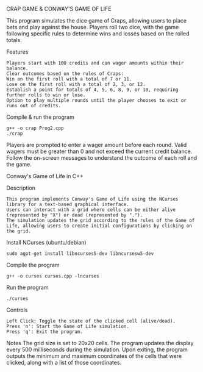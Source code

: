 CRAP GAME & CONWAY'S GAME OF LIFE


This program simulates the dice game of Craps, allowing users to place bets and play against the house. 
Players roll two dice, with the game following specific rules to determine wins and losses based on the rolled totals.

Features
    
    Players start with 100 credits and can wager amounts within their balance.
    Clear outcomes based on the rules of Craps:
    Win on the first roll with a total of 7 or 11.
    Lose on the first roll with a total of 2, 3, or 12.
    Establish a point for totals of 4, 5, 6, 8, 9, or 10, requiring further rolls to win or lose.
    Option to play multiple rounds until the player chooses to exit or runs out of credits.

Compile & run the program

    g++ -o crap Prog2.cpp
    ./crap


Players are prompted to enter a wager amount before each round.
Valid wagers must be greater than 0 and not exceed the current credit balance.
Follow the on-screen messages to understand the outcome of each roll and the game.



Conway's Game of Life in C++

Description

    This program implements Conway's Game of Life using the NCurses library for a text-based graphical interface. 
    Users can interact with a grid where cells can be either alive (represented by "X") or dead (represented by "."). 
    The simulation updates the grid according to the rules of the Game of Life, allowing users to create initial configurations by clicking on the grid.

Install NCurses (ubuntu/debian)

    sudo agpt-get install libncurses5-dev libncursesw5-dev
    
Compile the program

    g++ -o curses curses.cpp -lncurses

Run the program

    ./curses


Controls

    Left Click: Toggle the state of the clicked cell (alive/dead).
    Press 'n': Start the Game of Life simulation.
    Press 'q': Exit the program.

Notes
    The grid size is set to 20x20 cells.
    The program updates the display every 500 milliseconds during the simulation.
    Upon exiting, the program outputs the minimum and maximum coordinates of the cells that were clicked, along with a list of those coordinates.



